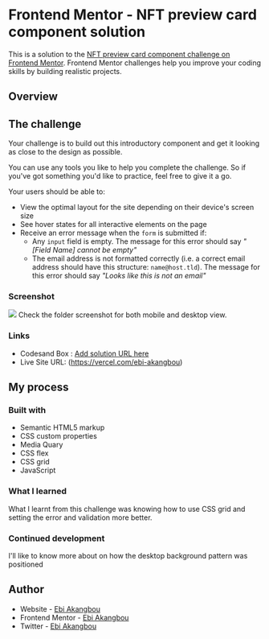 # Frontend Mentor - NFT preview card component solution

This is a solution to the [NFT preview card component challenge on Frontend Mentor](https://www.frontendmentor.io/challenges/nft-preview-card-component-SbdUL_w0U). Frontend Mentor challenges help you improve your coding skills by building realistic projects.

## Overview

## The challenge

Your challenge is to build out this introductory component and get it looking as close to the design as possible.

You can use any tools you like to help you complete the challenge. So if you've got something you'd like to practice, feel free to give it a go.

Your users should be able to:

- View the optimal layout for the site depending on their device's screen size
- See hover states for all interactive elements on the page
- Receive an error message when the `form` is submitted if:
  - Any `input` field is empty. The message for this error should say _"[Field Name] cannot be empty"_
  - The email address is not formatted correctly (i.e. a correct email address should have this structure: `name@host.tld`). The message for this error should say _"Looks like this is not an email"_

### Screenshot

![](./screenshot.jpg)
Check the folder screenshot for both mobile and desktop view.

### Links

- Codesand Box : [Add solution URL here](https://yzxiep.csb.app/)
- Live Site URL: (https://vercel.com/ebi-akangbou)

## My process

### Built with

- Semantic HTML5 markup
- CSS custom properties
- Media Quary
- CSS flex
- CSS grid
- JavaScript

### What I learned

What I learnt from this challenge was knowing how to use CSS grid and setting the error and validation more better.

### Continued development

I'll like to know more about on how the desktop background pattern was positioned

## Author

- Website - [Ebi Akangbou](https://vercel.com/ebi-akangbou)
- Frontend Mentor - [Ebi Akangbou](https://codesandbox.io/u/Ebi%20Akangbou)
- Twitter - [Ebi Akangbou](https://www.twitter.com/EAkangbou)
